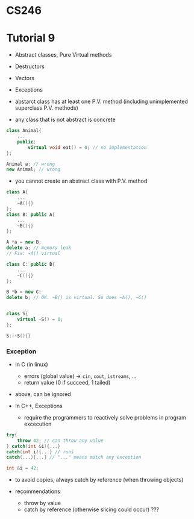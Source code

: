 # CS246
# Tutorial 9

- Abstract classes, Pure Virtual methods
- Destructors
- Vectors
- Exceptions

- abstarct class has at least one P.V. method (including unimplemented superclass P.V. methods)
- any class that is not abstract is concrete

```cpp
class Animal{
	...
	public:
		virtual void eat() = 0; // no implementation
};

Animal a; // wrong
new Animal; // wrong

```
- you cannot create an abstract class with P.V. method

```cpp
class A{
	...
	~A(){}
};
class B: public A{
	...
	~B(){}
};

A *a = new B;
delete a; // memory leak
// Fix: ~A() virtual

class C: public B{
	...
	~C(){}
};

B *b = new C;
delete b; // OK. ~B() is virtual. So does ~A(), ~C()


class S{
	virtual ~S() = 0;
};

S::~S(){}

```

### Exception

- In C (in linux)
	- errors (global value) -> `cin`, `cout`, `istreams`, ... 
	- return value (0 if succeed, 1 tailed)

- above, can be ignored

- In C++, Exceptions 
	- require the programmers to reactively solve problems in program excecution

```cpp
try{
	throw 42; // can throw any value
} catch(int &i){...}
catch(int i){...} // runs
catch(...){...} // "..." means match any exception

int &i = 42;
```

- to avoid copies, always catch by reference (when throwing objects)

- recommendations
	- throw by value
	- catch by reference (otherwise slicing  could occur) ???
